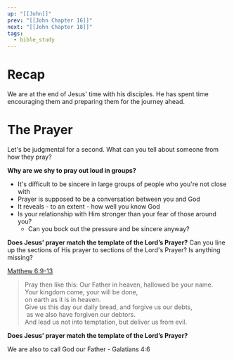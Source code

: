 ```yaml
---
up: "[[John]]"
prev: "[[John Chapter 16]]"
next: "[[John Chapter 18]]"
tags:
  - bible_study
---
```

# Recap
We are at the end of Jesus' time with his disciples.
He has spent time encouraging them and preparing them for the journey ahead.

# The Prayer
Let's be judgmental for a second.
What can you tell about someone from how they pray?

**Why are we shy to pray out loud in groups?**
- It's difficult to be sincere in large groups of people who you're not close with
- Prayer is supposed to be a conversation between you and God
- It reveals - to an extent - how well you know God
- Is your relationship with Him stronger than your fear of those around you?
	- Can you bock out the pressure and be sincere anyway?

**Does Jesus’ prayer match the template of the Lord’s Prayer?**
Can you line up the sections of His prayer to sections of the Lord's Prayer?
Is anything missing?

[Matthew 6:9-13](https://www.esv.org/Matthew+6/)
> Pray then like this: 
	Our Father in heaven, hallowed be your name.  
	Your kingdom come, your will be done,  
	on earth as it is in heaven.  
	Give us this day our daily bread, and forgive us our debts,  
	 as we also have forgiven our debtors.  
	And lead us not into temptation, but deliver us from evil.

**Does Jesus’ prayer match the template of the Lord’s Prayer?**


We are also to call God our Father - Galatians 4:6

